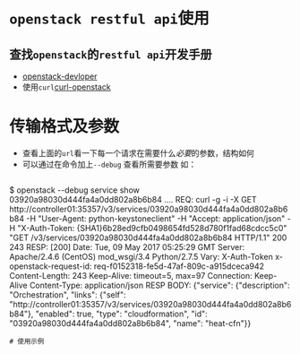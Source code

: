 

# `openstack restful api`使用
## 查找`openstack`的`restful api`开发手册
* [openstack-devloper](https://developer.openstack.org/api-ref/)
* 使用`curl`[curl-openstack](https://developer.openstack.org/api-guide/quick-start/api-quick-start.html)

# 传输格式及参数
* 查看上面的`url`看一下每一个请求在需要什么*必要*的参数，结构如何
* 可以通过在命令加上`--debug` 查看所需要参数
  如：
  ```
 $ openstack --debug service show 03920a98030d444fa4a0dd802a8b6b84
  ....
  REQ: curl -g -i -X GET http://controller01:35357/v3/services/03920a98030d444fa4a0dd802a8b6b84 -H "User-Agent: python-keystoneclient" -H "Accept: application/json" -H "X-Auth-Token: {SHA1}6b28ed9cfb0498654fd528d780f1fad68cdcc5c0"
"GET /v3/services/03920a98030d444fa4a0dd802a8b6b84 HTTP/1.1" 200 243
RESP: [200] Date: Tue, 09 May 2017 05:25:29 GMT Server: Apache/2.4.6 (CentOS) mod_wsgi/3.4 Python/2.7.5 Vary: X-Auth-Token x-openstack-request-id: req-f0152318-fe5d-47af-809c-a915dceca942 Content-Length: 243 Keep-Alive: timeout=5, max=97 Connection: Keep-Alive Content-Type: application/json 
RESP BODY: {"service": {"description": "Orchestration", "links": {"self": "http://controller01:35357/v3/services/03920a98030d444fa4a0dd802a8b6b84"}, "enabled": true, "type": "cloudformation", "id": "03920a98030d444fa4a0dd802a8b6b84", "name": "heat-cfn"}}

  ```
# 使用示例


